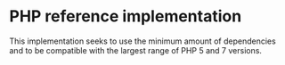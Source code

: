 # PHP reference implementation

This implementation seeks to use the minimum amount of dependencies and to be compatible with the largest range of PHP 5 and 7 versions.


